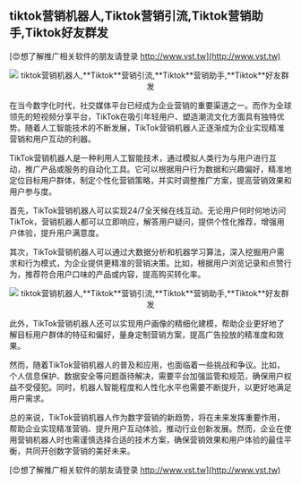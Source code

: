 ## **tiktok营销机器人,**Tiktok**营销引流,**Tiktok**营销助手,**Tiktok**好友群发**

[😍想了解推广相关软件的朋友请登录 http://www.vst.tw](http://www.vst.tw)

 <center><img src="https://vst.tw/MP4/tuiguang/png/6.png" alt="tiktok营销机器人,**Tiktok**营销引流,**Tiktok**营销助手,**Tiktok**好友群发"></center>

在当今数字化时代，社交媒体平台已经成为企业营销的重要渠道之一。而作为全球领先的短视频分享平台，TikTok在吸引年轻用户、塑造潮流文化方面具有独特优势。随着人工智能技术的不断发展，TikTok营销机器人正逐渐成为企业实现精准营销和用户互动的利器。

TikTok营销机器人是一种利用人工智能技术，通过模拟人类行为与用户进行互动，推广产品或服务的自动化工具。它可以根据用户行为数据和兴趣偏好，精准地定位目标用户群体，制定个性化营销策略，并实时调整推广方案，提高营销效果和用户参与度。

首先，TikTok营销机器人可以实现24/7全天候在线互动。无论用户何时何地访问TikTok，营销机器人都可以立即响应，解答用户疑问，提供个性化推荐，增强用户体验，提升用户满意度。

其次，TikTok营销机器人可以通过大数据分析和机器学习算法，深入挖掘用户需求和行为模式，为企业提供更精准的营销决策。比如，根据用户浏览记录和点赞行为，推荐符合用户口味的产品或内容，提高购买转化率。

 <center><img src="https://vst.tw/MP4/tuiguang/png/1.png" alt="tiktok营销机器人,**Tiktok**营销引流,**Tiktok**营销助手,**Tiktok**好友群发"></center>

此外，TikTok营销机器人还可以实现用户画像的精细化建模，帮助企业更好地了解目标用户群体的特征和偏好，量身定制营销方案，提高广告投放的精准度和效果。

然而，随着TikTok营销机器人的普及和应用，也面临着一些挑战和争议。比如，个人信息保护、数据安全等问题亟待解决，需要平台加强监管和规范，确保用户权益不受侵犯。同时，机器人智能程度和人性化水平也需要不断提升，以更好地满足用户需求。

总的来说，TikTok营销机器人作为数字营销的新趋势，将在未来发挥重要作用，帮助企业实现精准营销、提升用户互动体验，推动行业创新发展。然而，企业在使用营销机器人时也需谨慎选择合适的技术方案，确保营销效果和用户体验的最佳平衡，共同开创数字营销的美好未来。

[😍想了解推广相关软件的朋友请登录 http://www.vst.tw](http://www.vst.tw)



